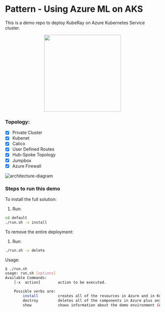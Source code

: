 # Pattern - Using Azure ML on AKS
This is a demo repo to deploy KubeRay on Azure Kubernetes Service cluster.

<p align="center"><img src="https://github.com/appdevgbb/pattern-aks-private-azureml/blob/main/assets/logo.png" width="250" height="250"></p>

### Topology: 

 - [x] Private Cluster
 - [x] Kubenet
 - [x] Calico
 - [x] User Defined Routes
 - [x] Hub-Spoke Topology
 - [x] Jumpbox
 - [x] Azure Firewall
 
![architecture-diagram]('./assets/architecture-diagram.png')

### Steps to run this demo

To install the full solution:

1. Run:
```bash
cd default
./run.sh -x install
```

To remove the entire deployment:

1. Run:

```bash
./run.sh -x delete
```

Usage:

```bash
$ ./run.sh 
usage: run.sh [options]
Available Commands:
    [-x  action]        action to be executed.

    Possible verbs are:
        install         creates all of the resources in Azure and in Kubernetes
        destroy         deletes all of the components in Azure plus any KUBECONFIG and Terraform files
        show            shows information about the demo environment (e.g.: connection strings)
```
